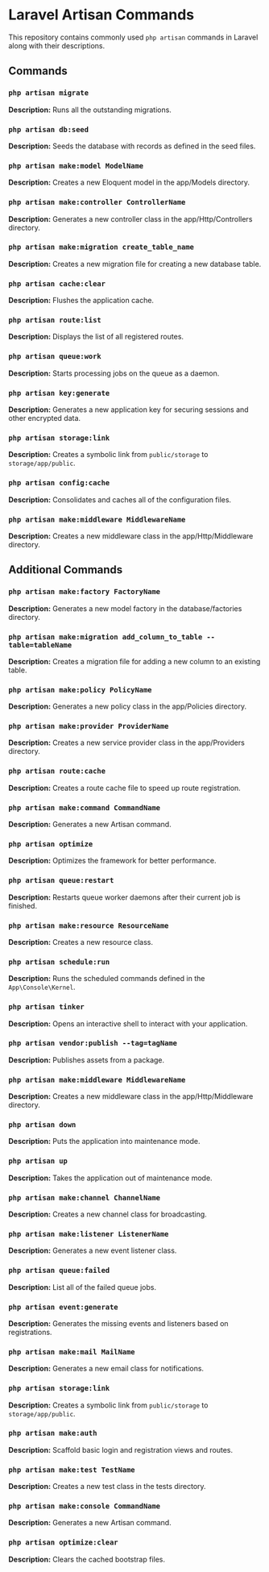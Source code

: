 # Laravel Artisan Commands

This repository contains commonly used `php artisan` commands in Laravel along with their descriptions.

## Commands

### `php artisan migrate`

**Description:** Runs all the outstanding migrations.

### `php artisan db:seed`

**Description:** Seeds the database with records as defined in the seed files.

### `php artisan make:model ModelName`

**Description:** Creates a new Eloquent model in the app/Models directory.

### `php artisan make:controller ControllerName`

**Description:** Generates a new controller class in the app/Http/Controllers directory.

### `php artisan make:migration create_table_name`

**Description:** Creates a new migration file for creating a new database table.

### `php artisan cache:clear`

**Description:** Flushes the application cache.

### `php artisan route:list`

**Description:** Displays the list of all registered routes.

### `php artisan queue:work`

**Description:** Starts processing jobs on the queue as a daemon.

### `php artisan key:generate`

**Description:** Generates a new application key for securing sessions and other encrypted data.

### `php artisan storage:link`

**Description:** Creates a symbolic link from `public/storage` to `storage/app/public`.

### `php artisan config:cache`

**Description:** Consolidates and caches all of the configuration files.

### `php artisan make:middleware MiddlewareName`

**Description:** Creates a new middleware class in the app/Http/Middleware directory.

## Additional Commands

### `php artisan make:factory FactoryName`

**Description:** Generates a new model factory in the database/factories directory.

### `php artisan make:migration add_column_to_table --table=tableName`

**Description:** Creates a migration file for adding a new column to an existing table.

### `php artisan make:policy PolicyName`

**Description:** Generates a new policy class in the app/Policies directory.

### `php artisan make:provider ProviderName`

**Description:** Creates a new service provider class in the app/Providers directory.

### `php artisan route:cache`

**Description:** Creates a route cache file to speed up route registration.

### `php artisan make:command CommandName`

**Description:** Generates a new Artisan command.

### `php artisan optimize`

**Description:** Optimizes the framework for better performance.

### `php artisan queue:restart`

**Description:** Restarts queue worker daemons after their current job is finished.

### `php artisan make:resource ResourceName`

**Description:** Creates a new resource class.

### `php artisan schedule:run`

**Description:** Runs the scheduled commands defined in the `App\Console\Kernel`.

### `php artisan tinker`

**Description:** Opens an interactive shell to interact with your application.

### `php artisan vendor:publish --tag=tagName`

**Description:** Publishes assets from a package.

### `php artisan make:middleware MiddlewareName`

**Description:** Creates a new middleware class in the app/Http/Middleware directory.

### `php artisan down`

**Description:** Puts the application into maintenance mode.

### `php artisan up`

**Description:** Takes the application out of maintenance mode.

### `php artisan make:channel ChannelName`

**Description:** Creates a new channel class for broadcasting.

### `php artisan make:listener ListenerName`

**Description:** Generates a new event listener class.

### `php artisan queue:failed`

**Description:** List all of the failed queue jobs.

### `php artisan event:generate`

**Description:** Generates the missing events and listeners based on registrations.

### `php artisan make:mail MailName`

**Description:** Generates a new email class for notifications.

### `php artisan storage:link`

**Description:** Creates a symbolic link from `public/storage` to `storage/app/public`.

### `php artisan make:auth`

**Description:** Scaffold basic login and registration views and routes.

### `php artisan make:test TestName`

**Description:** Creates a new test class in the tests directory.

### `php artisan make:console CommandName`

**Description:** Generates a new Artisan command.

### `php artisan optimize:clear`

**Description:** Clears the cached bootstrap files.
